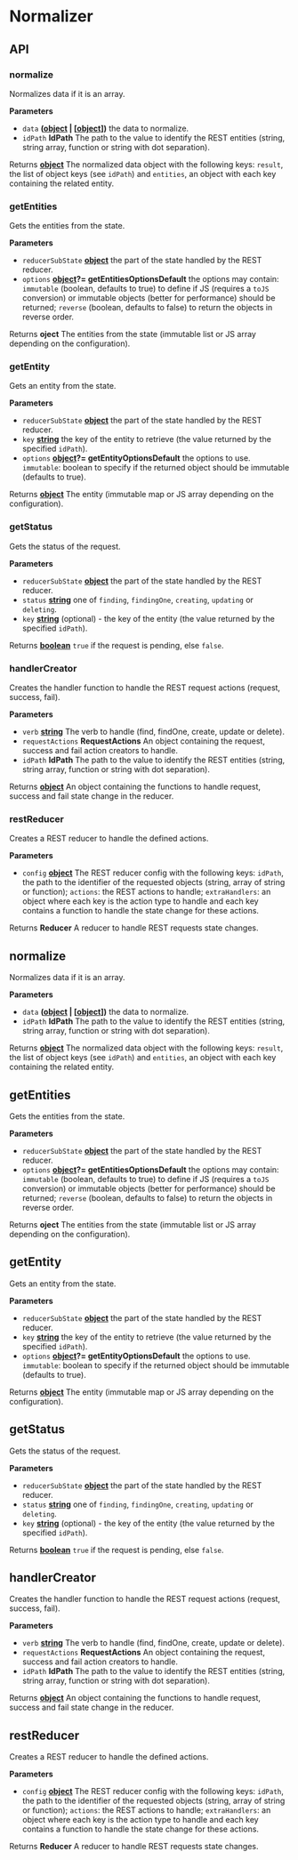 # Normalizer

## API

<!-- Generated by documentation.js. Update this documentation by updating the source code. -->

### normalize

Normalizes data if it is an array.

**Parameters**

-   `data` **([object](https://developer.mozilla.org/en-US/docs/Web/JavaScript/Reference/Global_Objects/Object) | \[[object](https://developer.mozilla.org/en-US/docs/Web/JavaScript/Reference/Global_Objects/Object)])** the data to normalize.
-   `idPath` **IdPath** The path to the value to identify the REST entities (string, string array, function or string with dot separation).

Returns **[object](https://developer.mozilla.org/en-US/docs/Web/JavaScript/Reference/Global_Objects/Object)** The normalized data object with the following keys: `result`, the list of object keys (see `idPath`) and `entities`, an object with each key containing the related entity.

### getEntities

Gets the entities from the state.

**Parameters**

-   `reducerSubState` **[object](https://developer.mozilla.org/en-US/docs/Web/JavaScript/Reference/Global_Objects/Object)** the part of the state handled by the REST reducer.
-   `options` **[object](https://developer.mozilla.org/en-US/docs/Web/JavaScript/Reference/Global_Objects/Object)?= getEntitiesOptionsDefault** the options may contain: `immutable` (boolean, defaults to true) to define if JS (requires a `toJS` conversion) or immutable objects (better for performance) should be returned; `reverse` (boolean, defaults to false) to return the objects in reverse order.

Returns **oject** The entities from the state (immutable list or JS array depending on the configuration).

### getEntity

Gets an entity from the state.

**Parameters**

-   `reducerSubState` **[object](https://developer.mozilla.org/en-US/docs/Web/JavaScript/Reference/Global_Objects/Object)** the part of the state handled by the REST reducer.
-   `key` **[string](https://developer.mozilla.org/en-US/docs/Web/JavaScript/Reference/Global_Objects/String)** the key of the entity to retrieve (the value returned by the specified `idPath`).
-   `options` **[object](https://developer.mozilla.org/en-US/docs/Web/JavaScript/Reference/Global_Objects/Object)?= getEntityOptionsDefault** the options to use. `immutable`: boolean to specify if the returned object should be immutable (defaults to true).

Returns **[object](https://developer.mozilla.org/en-US/docs/Web/JavaScript/Reference/Global_Objects/Object)** The entity (immutable map or JS array depending on the configuration).

### getStatus

Gets the status of the request.

**Parameters**

-   `reducerSubState` **[object](https://developer.mozilla.org/en-US/docs/Web/JavaScript/Reference/Global_Objects/Object)** the part of the state handled by the REST reducer.
-   `status` **[string](https://developer.mozilla.org/en-US/docs/Web/JavaScript/Reference/Global_Objects/String)** one of `finding`, `findingOne`, `creating`, `updating` or `deleting`.
-   `key` **[string](https://developer.mozilla.org/en-US/docs/Web/JavaScript/Reference/Global_Objects/String)** (optional) - the key of the entity (the value returned by the specified `idPath`).

Returns **[boolean](https://developer.mozilla.org/en-US/docs/Web/JavaScript/Reference/Global_Objects/Boolean)** `true` if the request is pending, else `false`.

### handlerCreator

Creates the handler function to handle the REST request actions (request, success, fail).

**Parameters**

-   `verb` **[string](https://developer.mozilla.org/en-US/docs/Web/JavaScript/Reference/Global_Objects/String)** The verb to handle (find, findOne, create, update or delete).
-   `requestActions` **RequestActions** An object containing the request, success and fail action creators to handle.
-   `idPath` **IdPath** The path to the value to identify the REST entities (string, string array, function or string with dot separation).

Returns **[object](https://developer.mozilla.org/en-US/docs/Web/JavaScript/Reference/Global_Objects/Object)** An object containing the functions to handle request, success and fail state change in the reducer.

### restReducer

Creates a REST reducer to handle the defined actions.

**Parameters**

-   `config` **[object](https://developer.mozilla.org/en-US/docs/Web/JavaScript/Reference/Global_Objects/Object)** The REST reducer config with the following keys: `idPath`, the path to the identifier of the requested objects (string, array of string or function); `actions`: the REST actions to handle; `extraHandlers`: an object where each key is the action type to handle and each key contains a function to handle the state change for these actions.

Returns **Reducer** A reducer to handle REST requests state changes.

## normalize

Normalizes data if it is an array.

**Parameters**

-   `data` **([object](https://developer.mozilla.org/en-US/docs/Web/JavaScript/Reference/Global_Objects/Object) \| \[[object](https://developer.mozilla.org/en-US/docs/Web/JavaScript/Reference/Global_Objects/Object)])** the data to normalize.
-   `idPath` **IdPath** The path to the value to identify the REST entities (string, string array, function or string with dot separation).

Returns **[object](https://developer.mozilla.org/en-US/docs/Web/JavaScript/Reference/Global_Objects/Object)** The normalized data object with the following keys: `result`, the list of object keys (see `idPath`) and `entities`, an object with each key containing the related entity.

## getEntities

Gets the entities from the state.

**Parameters**

-   `reducerSubState` **[object](https://developer.mozilla.org/en-US/docs/Web/JavaScript/Reference/Global_Objects/Object)** the part of the state handled by the REST reducer.
-   `options` **[object](https://developer.mozilla.org/en-US/docs/Web/JavaScript/Reference/Global_Objects/Object)?= getEntitiesOptionsDefault** the options may contain: `immutable` (boolean, defaults to true) to define if JS (requires a `toJS` conversion) or immutable objects (better for performance) should be returned; `reverse` (boolean, defaults to false) to return the objects in reverse order.

Returns **oject** The entities from the state (immutable list or JS array depending on the configuration).

## getEntity

Gets an entity from the state.

**Parameters**

-   `reducerSubState` **[object](https://developer.mozilla.org/en-US/docs/Web/JavaScript/Reference/Global_Objects/Object)** the part of the state handled by the REST reducer.
-   `key` **[string](https://developer.mozilla.org/en-US/docs/Web/JavaScript/Reference/Global_Objects/String)** the key of the entity to retrieve (the value returned by the specified `idPath`).
-   `options` **[object](https://developer.mozilla.org/en-US/docs/Web/JavaScript/Reference/Global_Objects/Object)?= getEntityOptionsDefault** the options to use. `immutable`: boolean to specify if the returned object should be immutable (defaults to true).

Returns **[object](https://developer.mozilla.org/en-US/docs/Web/JavaScript/Reference/Global_Objects/Object)** The entity (immutable map or JS array depending on the configuration).

## getStatus

Gets the status of the request.

**Parameters**

-   `reducerSubState` **[object](https://developer.mozilla.org/en-US/docs/Web/JavaScript/Reference/Global_Objects/Object)** the part of the state handled by the REST reducer.
-   `status` **[string](https://developer.mozilla.org/en-US/docs/Web/JavaScript/Reference/Global_Objects/String)** one of `finding`, `findingOne`, `creating`, `updating` or `deleting`.
-   `key` **[string](https://developer.mozilla.org/en-US/docs/Web/JavaScript/Reference/Global_Objects/String)** (optional) - the key of the entity (the value returned by the specified `idPath`).

Returns **[boolean](https://developer.mozilla.org/en-US/docs/Web/JavaScript/Reference/Global_Objects/Boolean)** `true` if the request is pending, else `false`.

## handlerCreator

Creates the handler function to handle the REST request actions (request, success, fail).

**Parameters**

-   `verb` **[string](https://developer.mozilla.org/en-US/docs/Web/JavaScript/Reference/Global_Objects/String)** The verb to handle (find, findOne, create, update or delete).
-   `requestActions` **RequestActions** An object containing the request, success and fail action creators to handle.
-   `idPath` **IdPath** The path to the value to identify the REST entities (string, string array, function or string with dot separation).

Returns **[object](https://developer.mozilla.org/en-US/docs/Web/JavaScript/Reference/Global_Objects/Object)** An object containing the functions to handle request, success and fail state change in the reducer.

## restReducer

Creates a REST reducer to handle the defined actions.

**Parameters**

-   `config` **[object](https://developer.mozilla.org/en-US/docs/Web/JavaScript/Reference/Global_Objects/Object)** The REST reducer config with the following keys: `idPath`, the path to the identifier of the requested objects (string, array of string or function); `actions`: the REST actions to handle; `extraHandlers`: an object where each key is the action type to handle and each key contains a function to handle the state change for these actions.

Returns **Reducer** A reducer to handle REST requests state changes.
